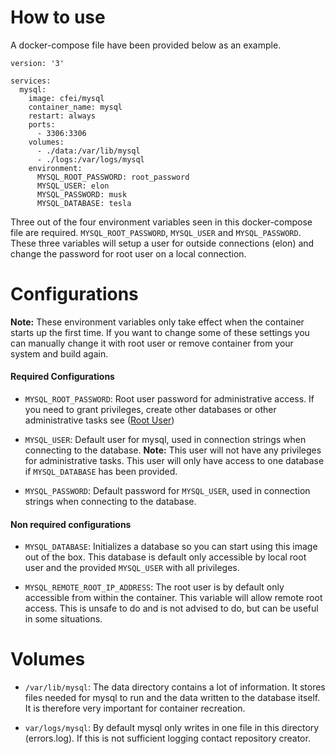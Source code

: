# How to use

A docker-compose file have been provided below as an example.

```
version: '3'

services:
  mysql:
    image: cfei/mysql
    container_name: mysql
    restart: always
    ports:
      - 3306:3306
    volumes:
      - ./data:/var/lib/mysql
      - ./logs:/var/logs/mysql
    environment:
      MYSQL_ROOT_PASSWORD: root_password
      MYSQL_USER: elon
      MYSQL_PASSWORD: musk
      MYSQL_DATABASE: tesla

```

Three out of the four environment variables seen in this docker-compose file are required. `MYSQL_ROOT_PASSWORD`, `MYSQL_USER` and `MYSQL_PASSWORD`. These three variables will setup a user for outside connections (elon) and change the password for root user on a local connection.

# Configurations

**Note:** These environment variables only take effect when the container starts up the first time. If you want to change some of these settings you can manually change it with root user or remove container from your system and build again.

#### Required Configurations

- `MYSQL_ROOT_PASSWORD`: Root user password for administrative access. If you need to grant privileges, create other databases or other administrative tasks see ([Root User](#root-user))
  </br>

- `MYSQL_USER`: Default user for mysql, used in connection strings when connecting to the database. **Note:** This user will not have any privileges for administrative tasks. This user will only have access to one database if `MYSQL_DATABASE` has been provided.
  </br>

- `MYSQL_PASSWORD`: Default password for `MYSQL_USER`, used in connection strings when connecting to the database.

#### Non required configurations

- `MYSQL_DATABASE`: Initializes a database so you can start using this image out of the box. This database is default only accessible by local root user and the provided `MYSQL_USER` with all privileges.
  </br>

- `MYSQL_REMOTE_ROOT_IP_ADDRESS`: The root user is by default only accessible from within the container. This variable will allow remote root access. This is unsafe to do and is not advised to do, but can be useful in some situations.

# Volumes

- `/var/lib/mysql`: The data directory contains a lot of information. It stores files needed for mysql to run and the data written to the database itself. It is therefore very important for container recreation.

- `var/logs/mysql`: By default mysql only writes in one file in this directory (errors.log). If this is not sufficient logging contact repository creator.
